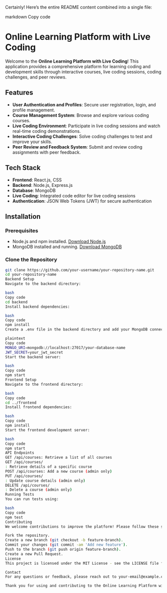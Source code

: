 
Certainly! Here’s the entire README content combined into a single file:

markdown
Copy code
# Online Learning Platform with Live Coding

Welcome to the **Online Learning Platform with Live Coding**! This application provides a comprehensive platform for learning coding and development skills through interactive courses, live coding sessions, coding challenges, and peer reviews.

## Features

- **User Authentication and Profiles**: Secure user registration, login, and profile management.
- **Course Management System**: Browse and explore various coding courses.
- **Live Coding Environment**: Participate in live coding sessions and watch real-time coding demonstrations.
- **Interactive Coding Challenges**: Solve coding challenges to test and improve your skills.
- **Peer Review and Feedback System**: Submit and review coding assignments with peer feedback.

## Tech Stack

- **Frontend**: React.js, CSS
- **Backend**: Node.js, Express.js
- **Database**: MongoDB
- **Live Coding**: Integrated code editor for live coding sessions
- **Authentication**: JSON Web Tokens (JWT) for secure authentication

## Installation

### Prerequisites

- Node.js and npm installed. [Download Node.js](https://nodejs.org/)
- MongoDB installed and running. [Download MongoDB](https://www.mongodb.com/try/download/community)

### Clone the Repository

```bash
git clone https://github.com/your-username/your-repository-name.git
cd your-repository-name
Backend Setup
Navigate to the backend directory:

bash
Copy code
cd backend
Install backend dependencies:

bash
Copy code
npm install
Create a .env file in the backend directory and add your MongoDB connection string:

plaintext
Copy code
MONGO_URI=mongodb://localhost:27017/your-database-name
JWT_SECRET=your_jwt_secret
Start the backend server:

bash
Copy code
npm start
Frontend Setup
Navigate to the frontend directory:

bash
Copy code
cd ../frontend
Install frontend dependencies:

bash
Copy code
npm install
Start the frontend development server:

bash
Copy code
npm start
API Endpoints
GET /api/courses: Retrieve a list of all courses
GET /api/courses/
: Retrieve details of a specific course
POST /api/courses: Add a new course (admin only)
PUT /api/courses/
: Update course details (admin only)
DELETE /api/courses/
: Delete a course (admin only)
Running Tests
You can run tests using:

bash
Copy code
npm test
Contributing
We welcome contributions to improve the platform! Please follow these steps to contribute:

Fork the repository.
Create a new branch (git checkout -b feature-branch).
Commit your changes (git commit -am 'Add new feature').
Push to the branch (git push origin feature-branch).
Create a new Pull Request.
License
This project is licensed under the MIT License - see the LICENSE file for details.

Contact
For any questions or feedback, please reach out to your-email@example.com.

Thank you for using and contributing to the Online Learning Platform with Live Coding!
